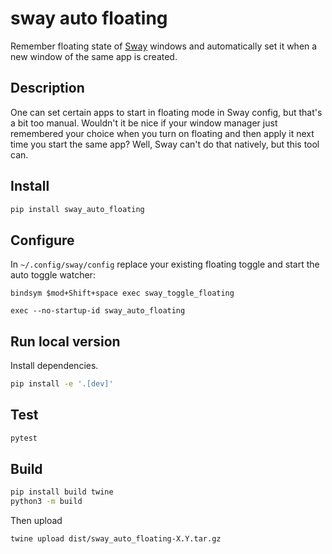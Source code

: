 # sway auto floating

Remember floating state of [Sway](https://swaywm.org/) windows and automatically set it when a new window of the same app is created.

## Description

One can set certain apps to start in floating mode in Sway config, but that's a bit too manual. Wouldn't it be nice if your window manager just remembered your choice when you turn on floating and then apply it next time you start the same app? Well, Sway can't do that natively, but this tool can.

## Install

```sh
pip install sway_auto_floating
```

## Configure

In `~/.config/sway/config` replace your existing floating toggle and start the auto toggle watcher:

```
bindsym $mod+Shift+space exec sway_toggle_floating

exec --no-startup-id sway_auto_floating
```

## Run local version

Install dependencies.

```sh
pip install -e '.[dev]'
```

## Test

```sh
pytest
```

## Build

```sh
pip install build twine
python3 -m build
```

Then upload

```sh
twine upload dist/sway_auto_floating-X.Y.tar.gz
```
